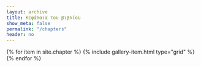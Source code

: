 ```yaml
---
layout: archive 
title: Κεφάλαια του βιβλίου
show_meta: false
permalink: "/chapters"
header: no
---
```


<div class="grid__wrapper">
  {% for item in site.chapter %}
      {% include gallery-item.html type="grid" %}
  {% endfor %}
</div>

